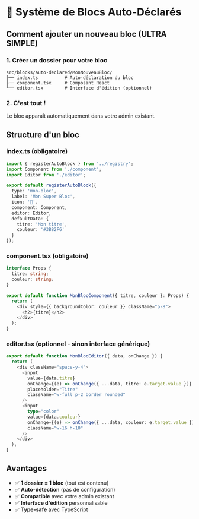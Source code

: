 # 🚀 Système de Blocs Auto-Déclarés

## Comment ajouter un nouveau bloc (ULTRA SIMPLE)

### 1. Créer un dossier pour votre bloc
```
src/blocks/auto-declared/MonNouveauBloc/
├── index.ts          # Auto-déclaration du bloc
├── component.tsx     # Composant React
└── editor.tsx        # Interface d'édition (optionnel)
```

### 2. C'est tout !
Le bloc apparaît automatiquement dans votre admin existant.

## Structure d'un bloc

### index.ts (obligatoire)
```typescript
import { registerAutoBlock } from '../registry';
import Component from './component';
import Editor from './editor';

export default registerAutoBlock({
  type: 'mon-bloc',
  label: 'Mon Super Bloc',
  icon: '🎯',
  component: Component,
  editor: Editor,
  defaultData: {
    titre: 'Mon titre',
    couleur: '#3B82F6'
  }
});
```

### component.tsx (obligatoire)
```typescript
interface Props {
  titre: string;
  couleur: string;
}

export default function MonBlocComponent({ titre, couleur }: Props) {
  return (
    <div style={{ backgroundColor: couleur }} className="p-8">
      <h2>{titre}</h2>
    </div>
  );
}
```

### editor.tsx (optionnel - sinon interface générique)
```typescript
export default function MonBlocEditor({ data, onChange }) {
  return (
    <div className="space-y-4">
      <input
        value={data.titre}
        onChange={(e) => onChange({ ...data, titre: e.target.value })}
        placeholder="Titre"
        className="w-full p-2 border rounded"
      />
      <input
        type="color"
        value={data.couleur}
        onChange={(e) => onChange({ ...data, couleur: e.target.value })}
        className="w-16 h-10"
      />
    </div>
  );
}
```

## Avantages

- ✅ **1 dossier = 1 bloc** (tout est contenu)
- ✅ **Auto-détection** (pas de configuration)
- ✅ **Compatible** avec votre admin existant
- ✅ **Interface d'édition** personnalisable
- ✅ **Type-safe** avec TypeScript
